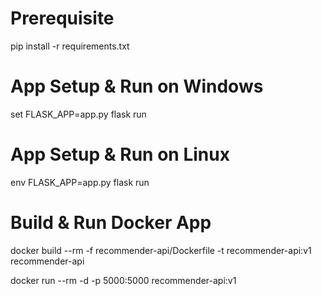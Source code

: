 # Prerequisite
pip install -r requirements.txt

# App Setup & Run on Windows
set FLASK_APP=app.py
flask run

# App Setup & Run on Linux
env FLASK_APP=app.py
flask run

# Build & Run Docker App
docker build --rm -f recommender-api/Dockerfile -t recommender-api:v1 recommender-api

docker run --rm -d -p 5000:5000 recommender-api:v1